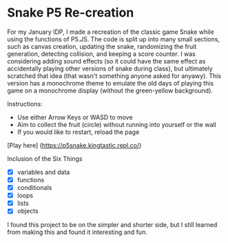 # Snake P5 Re-creation

For my January IDP, I made a recreation of the classic game Snake while using the functions of P5.JS. The code is split up into many small sections, such as canvas creation, updating the snake, randomizing the fruit generation, detecting collision, and keeping a score counter. I was considering adding sound effects (so it could have the same effect as accidentally playing other versions of snake during class), but ultimately scratched that idea (that wasn't something anyone asked for anyawy). This version has a monochrome theme to emulate the old days of playing this game on a monochrome display (without the green-yellow background).

Instructions: 
- Use either Arrow Keys or WASD to move
- Aim to collect the fruit (circle) without running into yourself or the wall
- If you would like to restart, reload the page

[Play here] (https://p5snake.kingtastic.repl.co/)

Inclusion of the Six Things

- [x] variables and data
- [x] functions
- [x] conditionals
- [x] loops
- [x] lists
- [x] objects

I found this project to be on the simpler and shorter side, but I still learned from making this and found it interesting and fun.